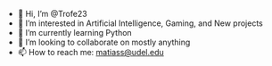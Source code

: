 - 👋 Hi, I’m @Trofe23
- 👀 I’m interested in Artificial Intelligence, Gaming, and New projects
- 🌱 I’m currently learning Python
- 💞️ I’m looking to collaborate on mostly anything 
- 📫 How to reach me:
      matiass@udel.edu

<!---
Trofe23/Trofe23 is a ✨ special ✨ repository because its `README.md` (this file) appears on your GitHub profile.
You can click the Preview link to take a look at your changes.
--->
